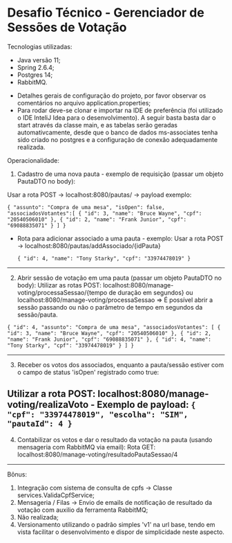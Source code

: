 # Desafio Técnico - Gerenciador de Sessões de Votação

Tecnologias utilizadas:
- Java versão 11;
- Spring 2.6.4;
- Postgres 14;
- RabbitMQ.

* Detalhes gerais de configuração do projeto, por favor observar os comentários no arquivo application.properties;
* Para rodar deve-se clonar e importar na IDE de preferência (foi utilizado o IDE InteliJ Idea para o desenvolvimento). A seguir basta basta dar o start através da classe main, e as tabelas serão geradas automativcamente, desde que o banco de dados ms-associates tenha sido criado no postgres e a configuração de conexão adequadamente realizada.

Operacionalidade:

1) Cadastro de uma nova pauta - exemplo de requisição (passar um objeto PautaDTO no body):

Usar a rota POST -> localhost:8080/pautas/ -> payload exemplo:

`{
    "assunto": "Compra de uma mesa",
    "isOpen": false,
    "associadosVotantes":[
    {
    "id": 3,
    "name": "Bruce Wayne",
    "cpf": "20540506010"
    },
    {
    "id": 2,
    "name": "Frank Junior",
    "cpf": "69088835071"
    }
    ]
}`

- Rota para adicionar associado a uma pauta - exemplo:
  Usar a rota POST -> localhost:8080/pautas/addAssociado/{idPauta}

  `{
  "id": 4,
  "name": "Tony Starky",
  "cpf": "33974478019"
  }`
---------------------------------------------------------------------------------------------

2) Abrir sessão de votação em uma pauta (passar um objeto PautaDTO no body):
  Utilizar as rotas POST: localhost:8080/manage-voting/processaSessao/{tempo de duração em segundos} ou localhost:8080/manage-voting/processaSessao => É possível abrir a sessão passando ou não o parâmetro de tempo em segundos da sessão/pauta.

  `{
  "id": 4,
  "assunto": "Compra de uma mesa",
  "associadosVotantes": [
  {
  "id": 3,
  "name": "Bruce Wayne",
  "cpf": "20540506010"
  },
  {
  "id": 2,
  "name": "Frank Junior",
  "cpf": "69088835071"
  },
  {
  "id": 4,
  "name": "Tony Starky",
  "cpf": "33974478019"
  }
  ]
  }`

------------------------------------------------------------------------------------------------
3) Receber os votos dos associados, enquanto a pauta/sessão estiver com o campo de status 'isOpen' registrado como true:

  Utilizar a rota POST: localhost:8080/manage-voting/realizaVoto
    - Exemplo de payload:
      `{
      "cpf": "33974478019",
      "escolha": "SIM",
      "pautaId": 4
      }`
-------------------------------------------------------------------------------------------------
4) Contabilizar os votos e dar o resultado da votação na pauta (usando mensageria com RabbitMQ via email):
  Rota GET: localhost:8080/manage-voting/resultadoPautaSessao/4
---------------------------------------------------------------------------------------------------
Bônus:

1) Integração com sistema de consulta de cpfs -> Classe services.ValidaCpfService;
2) Mensageria / Filas -> Envio de emails de notificação de resultado da votação com auxilio da ferramenta RabbitMQ;
3) Não realizada;
4) Versionamento utilizando o padrão simples 'v1' na url base, tendo em vista facilitar o desenvolvimento e dispor de simplicidade neste aspecto.